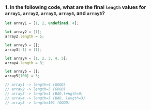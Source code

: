 ### 1. In the following code, what are the final `length` values for `array1`, `array2`, `array3`, `array4`, and `array5`?

```javascript
let array1 = [1, 2, undefined, 4];

let array2 = [1];
array2.length = 5;

let array3 = [];
array3[-1] = [1];

let array4 = [1, 2, 3, 4, 5];
array4.length = 3;

let array5 = [];
array5[100] = 3;
```

```javascript
// array1 -> length=4 (GOOD)
// array2 -> length=5 (GOOD)
// array3 -> length=1 (BAD,length=0)
// array4 -> length=5 (BAD, length=3)
// array5 -> length=101 (GOOD)
```


